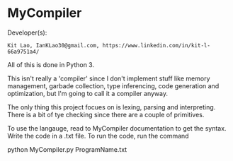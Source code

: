 # MyCompiler

Developer(s): 

	Kit Lao, IanKLao30@gmail.com, https://www.linkedin.com/in/kit-l-66a9751a4/

All of this is done in Python 3.

This isn't really a 'compiler' since I don't implement stuff like memory management, 
garbade collection, type inferencing, code generation and optimization, but I'm 
going to call it a compiler anyway.


The only thing this project focues on is lexing, parsing and interpreting. There is
a bit of tye checking since there are a couple of primitives.


To use the langauge, read to MyCompiler documentation to get the syntax.
Write the code in a .txt file. To run the code, run the command

python MyCompiler.py ProgramName.txt
